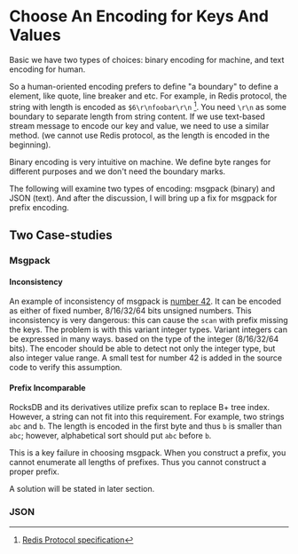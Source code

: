 # Choose An Encoding for Keys And Values

Basic we have two types of choices: binary encoding for machine,
and text encoding for human. 

So a human-oriented encoding prefers to define "a boundary" to define
a element, like quote, line breaker and etc. For example, in Redis protocol,
the string with length is encoded as `$6\r\nfoobar\r\n` [^1]. You need
`\r\n` as some boundary to separate length from string content. 
If we use text-based stream message to encode our key and value,
we need to use a similar method. (we cannot use Redis protocol,
as the length is encoded in the beginning).

Binary encoding is very intuitive on machine. We define 
byte ranges for different purposes and we don't need the boundary marks.

The following will examine two types of encoding: msgpack (binary) and
JSON (text). And after the discussion, I will bring up a fix for 
msgpack for prefix encoding.

## Two Case-studies

### Msgpack

#### Inconsistency

An example of inconsistency of msgpack is [number 42](https://docs.rs/rmp/0.8.7/rmp/#detailed).
It can be encoded as either of fixed number, 8/16/32/64 bits unsigned numbers.
This inconsistency is very dangerous: this can cause the `scan` with prefix missing the keys.
The problem is with this variant integer types. Variant integers can be expressed in many ways.
based on the type of the integer (8/16/32/64 bits). The encoder should be able to
detect not only the integer type, but also integer value range.
A small test for number 42 is added in the source code to verify this assumption.

#### Prefix Incomparable

RocksDB and its derivatives utilize prefix scan to replace B+ tree index.
However, a string can not fit into this requirement. For example, two strings
`abc` and `b`. The length is encoded in the first byte and thus `b` is smaller
than `abc`; however, alphabetical sort should put `abc` before `b`.

This is a key failure in choosing msgpack. When you construct a prefix,
you cannot enumerate all lengths of prefixes. Thus you cannot construct
a proper prefix.

A solution will be stated in later section.

### JSON

[^1]: [Redis Protocol specification](https://redis.io/topics/protocol)
